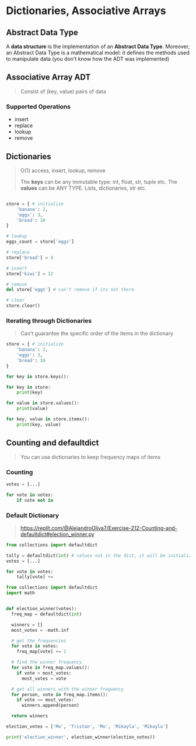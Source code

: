 # Dictionaries, Associative Arrays

## Abstract Data Type

A **data structure** is the implementation of an **Abstract Data Type**. Moreover, an Abstract Data Type is a mathematical model: it defines the methods used to manipulate data (you don't know how the ADT was implemented)

## Associative Array ADT

> Consist of (key, value) pairs of data

### Supported Operations

- insert
- replace
- lookup
- remove

## Dictionaries

> O(1) access, insert, lookup, remove
>
> The **keys** can be any immutable type: int, float, str, tuple etc.
> The **values** can be ANY TYPE. Lists, dictionaries, str etc.

```python

store = { # initialize
    'banana': 2,
    'eggs': 3,
    'bread': 10
}

# lookup
eggs_count = store['eggs']

# replace
store['bread'] = 4

# insert
store['kiwi'] = 12

# remove
del store['eggs'] # can't remove if its not there

# clear
store.clear()
```

### Iterating through Dictionaries

> Can't guarantee the specific order of the items in the dictionary

```python
store = { # initialize
    'banana': 2,
    'eggs': 3,
    'bread': 10
}

for key in store.keys():

for key in store:
    print(key)

for value in store.values():
    print(value)

for key, value in store.items():
    print(key, value)

```

## Counting and defaultdict

> You can use dictionaries to keep frequency maps of items

### Counting

```python
votes = [...]

for vote in votes:
    if vote not in

```

### Default Dictionary

> https://replit.com/@AlejandroOliva7/Exercise-212-Counting-and-defaultdict#election_winner.py

```python
from collections import defaultdict

tally = defaultdict(int) # values not in the dict, it will be initialized to 0
votes = [...]

for vote in votes:
    tally[vote] +=
```

```python
from collections import defaultdict
import math


def election_winner(votes):
  freq_map = defaultdict(int)

  winners = []
  most_votes = -math.inf

  # get the frequencies
  for vote in votes:
    freq_map[vote] += 1

  # find the winner frequency
  for vote in freq_map.values():
    if vote > most_votes:
      most_votes = vote

  # get all winners with the winner frequency
  for person, vote in freq_map.items():
    if vote == most_votes:
      winners.append(person)

  return winners

election_votes = ['Mo', 'Tristan', 'Mo', 'Mikayla', 'Mikayla']

print('election_winner', election_winner(election_votes))
```
